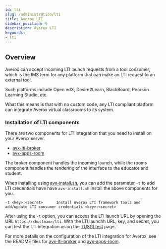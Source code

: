 ```yaml
---
id: lti
slug: /administration/lti
title: Averox LTI
sidebar_position: 9
description: Averox LTI
keywords:
- lti
---
```


## Overview

Averox can accept incoming LTI launch requests from a tool consumer, which is the IMS term for any platform that can make an LTI request to an external tool.  

Such platforms include Open edX, Desire2Learn, BlackBoard, Pearson Learning Studio, etc.

What this means is that with no custom code, any LTI compliant platform can integrate Averox virtual classrooms to its system.

### Installation of LTI components 

There are two components for LTI integration that you need to install on your Averox server.
  - [avx-lti-broker](https://github.com/averox/avx-lti-broker)
  - [avx-apps-room](https://github.com/averox/avx-app-rooms)

The broker component handles the incoming launch, while the rooms component handles the rendering of the interface to the educator and student. 

When installing using [avx-install.sh](https://github.com/averox/avx-install#avx-install), you can add the parameter `-t` to add LTI credentials have have `avx-install.sh` install the above components for you.

```
-t <key>:<secret>      Install Averox LTI framework tools and add/update LTI consumer credentials <key>:<secret>
```

After using the `-t` option, you can access the LTI launch URL by opening the URL `https://<hostnam>/lti`.  With the LTI launchh URL, key, and secret, you can test the LTI integration using the [TUSGI test](https://www.tsugi.org/lti-test/lms.php) page.

For more details on the configuration of the LTI integration for Averox, see the README files for [avx-lti-broker](https://github.com/averox/avx-lti-broker) and [avx-apps-room](https://github.com/averox/avx-app-rooms).

